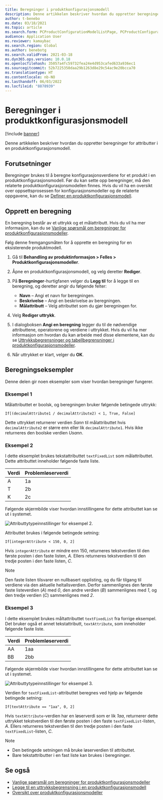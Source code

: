 ```yaml
---
title: Beregninger i produktkonfigurasjonsmodell
description: Denne artikkelen beskriver hvordan du oppretter beregninger for attributter i en produktkonfigurasjonsmodell
author: t-benebo
ms.date: 03/18/2021
ms.topic: article
ms.search.form: PCProductConfigurationModelListPage, PCProductConfigurationModelDetails
audience: Application User
ms.reviewer: kamaybac
ms.search.region: Global
ms.author: benebotg
ms.search.validFrom: 2021-03-18
ms.dyn365.ops.version: 10.0.18
ms.openlocfilehash: 35057a4fc59732fea24e4d953cafed633a936ec1
ms.sourcegitcommit: 52b7225350daa29b1263d8e29c54ac9e20bcca70
ms.translationtype: HT
ms.contentlocale: nb-NO
ms.lasthandoff: 06/03/2022
ms.locfileid: "8878939"
---
```

# <a name="product-configuration-model-calculations"></a>Beregninger i produktkonfigurasjonsmodell

[!include [banner](../includes/banner.md)]

Denne artikkelen beskriver hvordan du oppretter beregninger for attributter i en produktkonfigurasjonsmodell.

## <a name="prerequisites"></a>Forutsetninger

Beregninger brukes til å beregne konfigurasjonsverdiene for et produkt i en produktkonfigurasjonsmodell. Før du kan sette opp beregninger, må den relaterte produktkonfigurasjonsmodellen finnes. Hvis du vil ha en oversikt over oppsettsprosessen for konfigurasjonsmodeller og de relaterte oppgavene, kan du se [Definer en produktkonfigurasjonsmodell](set-up-maintain-product-configuration-model.md).

## <a name="create-a-calculation"></a>Opprett en beregning

En beregning består av et uttrykk og et målattributt. Hvis du vil ha mer informasjon, kan du se [Vanlige spørsmål om beregninger for produktkonfigurasjonsmodeller](calculate-product-configuration-models.md).

Følg denne fremgangsmåten for å opprette en beregning for en eksisterende produktmodell.

1. Gå til **Behandling av produktinformasjon \> Felles \> Produktkonfigurasjonsmodeller**.
1. Åpne en produktkonfigurasjonsmodell, og velg deretter **Rediger**.
1. På **Beregninger**-hurtigfanen velger du **Legg til** for å legge til en beregning, og deretter angir du følgende felter:

    - **Navn** – Angi et navn for beregningen.
    - **Beskrivelse** – Angi en beskrivelse av beregningen.
    - **Målattributt** – Velg attributtet som du gjør beregningen for.

1. Velg **Rediger uttrykk**.
1. I dialogboksen **Angi en beregning** legger du til de nødvendige attributtene, operatorene og verdiene i uttrykket. Hvis du vil ha mer informasjon om hvordan du kan arbeide med disse elementene, kan du se [Uttrykksbegrensninger og tabellbegrensninger i produktkonfigurasjonsmodeller](expression-constraints-table-constraints-product-configuration-models.md).
1. Når uttrykket er klart, velger du **OK**.

## <a name="calculation-examples"></a>Beregningseksempler

Denne delen gir noen eksempler som viser hvordan beregninger fungerer.

### <a name="example-1"></a>Eksempel 1

Målattributtet er boolsk, og beregningen bruker følgende betingede uttrykk:

`If[(decimalAttribute1 / decimalAttribute2) < 1, True, False]`

Dette uttrykket returnerer verdien *Sann* til målattributtet hvis `decimalAttribute2` er større enn eller lik `decimalAttribute1`. Hvis ikke returneres den boolske verdien *Usann*.

### <a name="example-2"></a>Eksempel 2

I dette eksemplet brukes tekstattributtet `textFixedList` som målattributtet. Dette attributtet inneholder følgende faste liste.

| Verdi | Problemløserverdi |
|---|---|
| A | 1a |
| T | 2b |
| K | 2c |

Følgende skjermbilde viser hvordan innstillingene for dette attributtet kan se ut i systemet.

![Attributtytypeinnstillinger for eksempel 2.](media/model-calculations-example2.png "Attributtytypeinnstillinger for eksempel 2")

Attributtet brukes i følgende betingede setning:

`If[integerAttribute < 150, 0, 2]`

Hvis `integerAttribute` er mindre enn 150, returneres tekstverdien til den første posten i den faste listen, *A*. Ellers returneres tekstverdien til den tredje posten i den faste listen, *C*.

> [!NOTE]
> Den faste listen tilsvarer en nullbasert opplisting, og du får tilgang til verdiene via den aktuelle heltallsverdien. Derfor sammenlignes den første faste listeverdien (*A*) med *0*, den andre verdien (*B*) sammenlignes med *1*, og den tredje verdien (*C*) sammenlignes med *2*.

### <a name="example-3"></a>Eksempel 3

I dette eksemplet brukes måltattributtet `textFixedList` fra forrige eksempel. Det bruker også et annet tekstattributt, `textAttribute`, som inneholder følgende faste liste.

| Verdi | Problemløserverdi |
|---|---|
| AA | 1aa |
| BB | 2bb |

Følgende skjermbilde viser hvordan innstillingene for dette attributtet kan se ut i systemet.

![Attributtytypeinnstillinger for eksempel 3.](media/model-calculations-example3.png "Attributtytypeinnstillinger for eksempel 3")

Verdien for `textFixedList`-attributtet beregnes ved hjelp av følgende betingede setning:

`If[textAttribute == "1aa", 0, 2]`

Hvis `textAttribute`-verdien har en løserverdi som er lik *1aa*, returnerer dette uttrykket tekstverdien til den første posten i den faste `textFixedList`-listen, *A*. Ellers returneres tekstverdien til den tredje posten i den faste `textFixedList`-listen, *C*.

> [!NOTE]
> - Den betingede setningen må bruke løserverdien til attributtet.
> - Bare tekstattributter i en fast liste kan brukes i beregninger.

## <a name="see-also"></a>Se også

- [Vanlige spørsmål om beregninger for produktkonfigurasjonsmodeller](calculate-product-configuration-models.md)
- [Legge til en uttrykksbegrensning i en produktkonfigurasjonsmodell](tasks/add-expression-constraint-product-configuration-model.md)
- [Oversikt over produktkonfigurasjonsmodeller](product-configuration-models.md)
